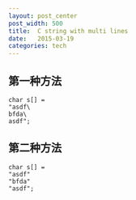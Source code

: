 ```yaml
---
layout: post_center
post_width: 500  
title:  C string with multi lines  
date:   2015-03-19
categories: tech  
---
```



## 第一种方法

	char s[] = 
	"asdf\
	bfda\
	asdf";
	
## 第二种方法  
	char s[] = 
	"asdf"
	"bfda"
	"asdf";
	
	
